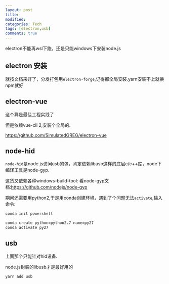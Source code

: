 ```yaml
---
layout: post
title:
modified:
categories: Tech
tags: [electron,usb]
comments: true
---
```




electron不能再wsl下跑，还是只能windows下安装node.js

## electron 安装

就按文档来好了，分发打包用`electron-forge`,记得都全局安装.yarn安装不上就换npm就好

## electron-vue

这个算是最佳工程实践了

但是依赖vue-cli 2,安装个全局的.

<https://github.com/SimulatedGREG/electron-vue>

## node-hid

`node-hid`是node.js访问usb的包，肯定依赖libusb这样的底层c/c++库，node下编译工具是node-gyp.

这货又依赖各种windows-build-tool: 看node-gyp文档:<https://github.com/nodejs/node-gyp>

期间还需要用python2,于是用conda创建环境，遇到了个问题无法`activate`,输入命令:

```sh
conda init powershell
```

```sh
conda create python=python2.7 name=py27
conda activate py27
```

## usb

上面那个只能针对hid设备.

node.js封装的libusb才是最好用的
```sh
yarn add usb
```
